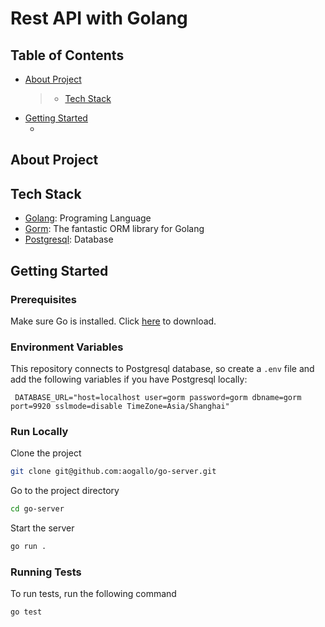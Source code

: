 # Rest API with Golang

## Table of Contents

- [About Project](#about-project)
  > - [Tech Stack](#tech-stack)
- [Getting Started](#getting-started)
  - []()

## About Project

## Tech Stack

- [Golang](https://go.dev/): Programing Language
- [Gorm](https://gorm.io/index.html): The fantastic ORM library for Golang
- [Postgresql](https://www.postgresql.org/): Database

## Getting Started

### Prerequisites

Make sure Go is installed. Click [here](https://go.dev/doc/install) to download.

### Environment Variables

This repository connects to Postgresql database, so create a `.env` file and add the following variables if you have Postgresql locally:

```
 DATABASE_URL="host=localhost user=gorm password=gorm dbname=gorm port=9920 sslmode=disable TimeZone=Asia/Shanghai"
```

### Run Locally

Clone the project

```bash
git clone git@github.com:aogallo/go-server.git
```

Go to the project directory

```bash
cd go-server
```

Start the server

```bash
go run .
```

### Running Tests

To run tests, run the following command

```bash
go test
```

